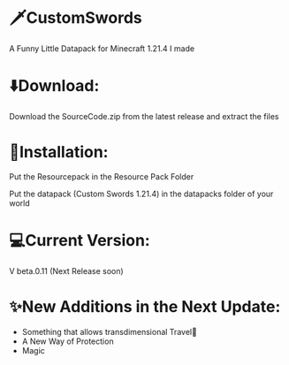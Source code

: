 # 🗡️CustomSwords
A Funny Little Datapack for Minecraft 1.21.4 I made

# ⬇️Download:

Download the SourceCode.zip from the latest release and extract the files 

# 💾Installation:

Put the Resourcepack in the Resource Pack Folder

Put the datapack (Custom Swords 1.21.4) in the datapacks folder of your world

# 💻Current Version:

V beta.0.11 (Next Release soon)

# ✨New Additions in the Next Update:
- Something that allows transdimensional Travel👀
- A New Way of Protection
- Magic
